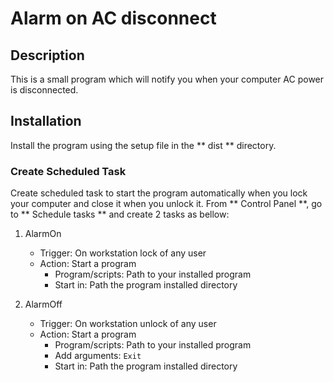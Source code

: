 # Alarm on AC disconnect

## Description ##
This is a small program which will notify you when your computer AC power is disconnected.

## Installation
Install the program using the setup file in the ** dist ** directory.

### Create Scheduled Task
Create scheduled task to start the program automatically when you lock your computer and close it when you unlock it.
From ** Control Panel **, go to ** Schedule tasks ** and create 2 tasks as bellow:

1. AlarmOn
	- Trigger: On workstation lock of any user
	- Action: Start a program
		+ Program/scripts: Path to your installed program
		+ Start in: Path the program installed directory

2. AlarmOff
	- Trigger: On workstation unlock  of any user
	- Action: Start a program
		+ Program/scripts: Path to your installed program
		+ Add arguments: `Exit`
		+ Start in: Path the program installed directory
